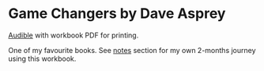 # Game Changers by Dave Asprey

[Audible](https://amzn.to/48TZ9HW) with workbook PDF for printing.

One of my favourite books. See [notes](../) section for my own 2-months journey using this workbook.
